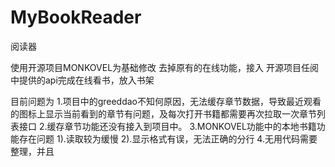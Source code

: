 # MyBookReader
阅读器

使用开源项目MONKOVEL为基础修改
去掉原有的在线功能，接入 开源项目任阅中提供的api完成在线看书，放入书架

目前问题为
    1.项目中的greeddao不知何原因，无法缓存章节数据，导致最近观看的图标上显示当前看到的章节有问题，及每次打开书籍都需要再次拉取一次章节列表接口
    2.缓存章节功能还没有接入到项目中。
    3.MONKOVEL功能中的本地书籍功能存在问题
        1).读取较为缓慢
        2).显示格式有误，无法正确的分行
    4.无用代码需要整理，并且
